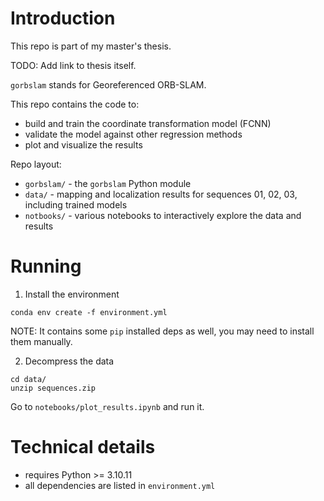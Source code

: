 # Introduction
This repo is part of my master's thesis.

TODO: Add link to thesis itself.

`gorbslam` stands for Georeferenced ORB-SLAM.

This repo contains the code to:
- build and train the coordinate transformation model (FCNN)
- validate the model against other regression methods
- plot and visualize the results

Repo layout:
- `gorbslam/` - the `gorbslam` Python module
- `data/` - mapping and localization results for sequences 01, 02, 03, including trained models
- `notbooks/` - various notebooks to interactively explore the data and results

# Running
1. Install the environment
```
conda env create -f environment.yml
```
NOTE: It contains some `pip` installed deps as well, you may need to install them manually.

2. Decompress the data
```
cd data/
unzip sequences.zip
```

Go to `notebooks/plot_results.ipynb` and run it.


# Technical details
- requires Python >= 3.10.11
- all dependencies are listed in `environment.yml`
